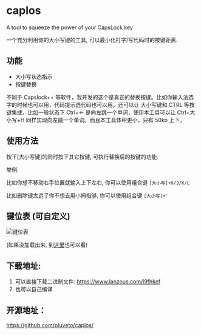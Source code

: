 # caplos

A tool to squeeze the power of your CapsLock key

一个充分利用你的大小写键的工具, 可以最小化打字/写代码时的按键距离.

## 功能

* 大小写状态指示
* 按键替换

不同于 Capslock++ 等软件，我开发的这个是真正的替换按键。比如你输入法选字的时候也可以用，代码提示选代码也可以用。还可以让 大小写键和 CTRL 等按键集成，比如一般状态下 Ctrl+← 是向左跳一个单词，使用本工具可以让 Ctrl+大小写+H 同样实现向左跳一个单词。而且本工具体积更小，只有 50kb 上下。

## 使用方法

按下\[大小写键\]的同时按下其它按键, 可执行替换后的按键的功能.

举例:

比如你想不移动右手位置就输入上下左右, 你可以使用组合键 `[大小写]+H/J/K/L`

比如删除键太远了你不想去用小拇指够, 你可以使用组合键 `[大小写]+'`

## 键位表 (可自定义)

![键位表](https://pluvet-1251765364.cos.ap-chengdu.myqcloud.com/CDN/2019/07/27/1564216524.png)

(如果没加载出来, 到[这里](https://www.pluvet.com/archives/calos.html)也可以看)

## 下载地址:

1. 可以直接下载二进制文件: https://www.lanzous.com/i9fhkef
2. 也可以自己编译

## 开源地址：

https://github.com/pluveto/caplos/

